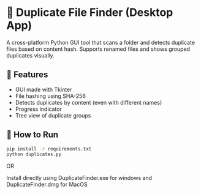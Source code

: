 # 🧹 Duplicate File Finder (Desktop App)

A cross-platform Python GUI tool that scans a folder and detects duplicate files based on content hash. Supports renamed files and shows grouped duplicates visually.

## 🔧 Features
- GUI made with Tkinter
- File hashing using SHA-256
- Detects duplicates by content (even with different names)
- Progress indicator
- Tree view of duplicate groups

## 🚀 How to Run

```bash
pip install -r requirements.txt
python duplicates.py
```

OR

Install directly using DuplicateFinder.exe for windows and DuplicateFinder.dmg for MacOS

